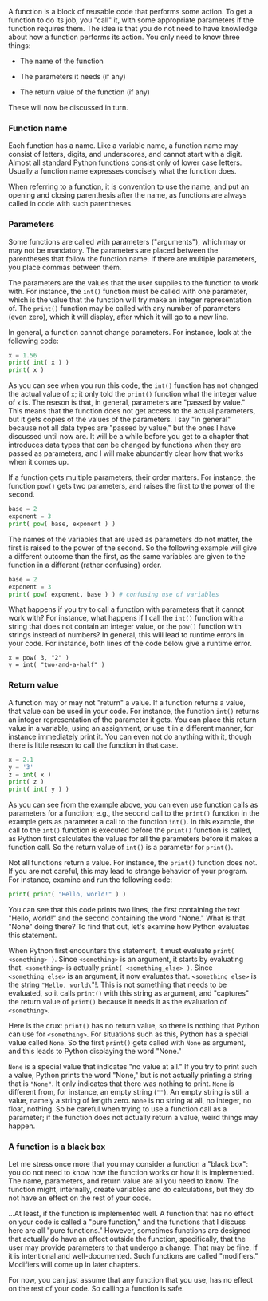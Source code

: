 A function is a block of reusable code that performs some action. To get
a function to do its job, you "call" it, with some appropriate
parameters if the function requires them. The idea is that you do not
need to have knowledge about how a function performs its action. You
only need to know three things:

-   The name of the function

-   The parameters it needs (if any)

-   The return value of the function (if any)

These will now be discussed in turn.

### Function name

Each function has a name. Like a variable name, a function name may
consist of letters, digits, and underscores, and cannot start with a
digit. Almost all standard Python functions consist only of lower case
letters. Usually a function name expresses concisely what the function
does.

When referring to a function, it is convention to use the name, and put
an opening and closing parenthesis after the name, as functions are
always called in code with such parentheses.

### Parameters

Some functions are called with parameters ("arguments"), which may or
may not be mandatory. The parameters are placed between the parentheses
that follow the function name. If there are multiple parameters, you
place commas between them.

The parameters are the values that the user supplies to the function to
work with. For instance, the `int()` function must be called with one
parameter, which is the value that the function will try make an integer
representation of. The `print()` function may be called with any number
of parameters (even zero), which it will display, after which it will go
to a new line.

In general, a function cannot change parameters. For instance, look at
the following code:

```python
x = 1.56
print( int( x ) )
print( x )
```

As you can see when you run this code, the `int()` function has not
changed the actual value of `x`; it only told the `print()` function
what the integer value of `x` is. The reason is that, in general,
parameters are "passed by value." This means that the function does not
get access to the actual parameters, but it gets copies of the values of
the parameters. I say "in general" because not all data types are
"passed by value," but the ones I have discussed until now are. It will
be a while before you get to a chapter that introduces data types that
can be changed by functions when they are passed as parameters, and I
will make abundantly clear how that works when it comes up.

If a function gets multiple parameters, their order matters. For
instance, the function `pow()` gets two parameters, and raises the first
to the power of the second.

```python
base = 2
exponent = 3
print( pow( base, exponent ) )
```

The names of the variables that are used as parameters do not matter,
the first is raised to the power of the second. So the following example
will give a different outcome than the first, as the same variables are
given to the function in a different (rather confusing) order.

```python
base = 2
exponent = 3
print( pow( exponent, base ) ) # confusing use of variables 
```

What happens if you try to call a function with parameters that it
cannot work with? For instance, what happens if I call the `int()`
function with a string that does not contain an integer value, or the
`pow()` function with strings instead of numbers? In general, this will
lead to runtime errors in your code. For instance, both lines of the
code below give a runtime error.

    x = pow( 3, "2" )
    y = int( "two-and-a-half" )

### Return value

A function may or may not "return" a value. If a function returns a
value, that value can be used in your code. For instance, the function
`int()` returns an integer representation of the parameter it gets. You
can place this return value in a variable, using an assignment, or use
it in a different manner, for instance immediately print it. You can
even not do anything with it, though there is little reason to call the
function in that case.

```python
x = 2.1
y = '3'
z = int( x )
print( z )
print( int( y ) )
```

As you can see from the example above, you can even use function calls
as parameters for a function; e.g., the second call to the `print()`
function in the example gets as parameter a call to the function
`int()`. In this example, the call to the `int()` function is executed
before the `print()` function is called, as Python first calculates the
values for all the parameters before it makes a function call. So the
return value of `int()` is a parameter for `print()`.

Not all functions return a value. For instance, the `print()` function
does not. If you are not careful, this may lead to strange behavior of
your program. For instance, examine and run the following code:

```python
print( print( "Hello, world!" ) )
```

You can see that this code prints two lines, the first containing the
text "Hello, world!" and the second containing the word "None." What is
that "None" doing there? To find that out, let's examine how Python
evaluates this statement.

When Python first encounters this statement, it must evaluate
`print( <something> )`. Since `<something>` is an argument, it starts by
evaluating that. `<something>` is actually `print( <something_else> )`.
Since `<something_else>` is an argument, it now evaluates that.
`<something_else>` is the string `"Hello, world\`"!. This is not
something that needs to be evaluated, so it calls `print()` with this
string as argument, and "captures" the return value of `print()` because
it needs it as the evaluation of `<something>`.

Here is the crux: `print()` has no return value, so there is nothing
that Python can use for `<something>`. For situations such as this,
Python has a special value called `None`. So the first `print()` gets
called with `None` as argument, and this leads to Python displaying the
word "None."

`None` is a special value that indicates "no value at all." If you try
to print such a value, Python prints the word "None," but is not
actually printing a string that is `"None"`. It only indicates that
there was nothing to print. `None` is different from, for instance, an
empty string (`""`). An empty string is still a value, namely a string
of length zero. `None` is no string at all, no integer, no float,
nothing. So be careful when trying to use a function call as a
parameter; if the function does not actually return a value, weird
things may happen.

### A function is a black box

Let me stress once more that you may consider a function a "black box":
you do not need to know how the function works or how it is implemented.
The name, parameters, and return value are all you need to know. The
function might, internally, create variables and do calculations, but
they do not have an effect on the rest of your code.

...At least, if the function is implemented well. A function that has no
effect on your code is called a "pure function," and the functions that
I discuss here are all "pure functions." However, sometimes functions
are designed that actually do have an effect outside the function,
specifically, that the user may provide parameters to that undergo a
change. That may be fine, if it is intentional and well-documented. Such
functions are called "modifiers." Modifiers will come up in later
chapters.

For now, you can just assume that any function that you use, has no
effect on the rest of your code. So calling a function is safe.
